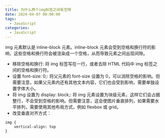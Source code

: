 ```yaml
---
title: 为什么两个img标签之间有空隙
date: 2024-04-07 00:00:00
tags: 
  - JavaScript
categories: 
  - JavaScript
---
```



img 元素默认是 inline-block 元素。inline-block 元素会受到空格和换行符的影响，这些空格和换行符会被渲染成一个空格，从而导致元素之间出现间隙。

- 移除空格和换行: 将 img 标签写在一行，或者去除 HTML 代码中 img 标签之间的空格和换行符。
- 设置 font-size: 0;: 将父元素的 font-size 设置为 0，可以消除空格的影响。但需要注意，如果父元素内还有其他文本内容，它们也会受到影响，需要单独设置字体大小。
- 将 img 设置为 display: block;: 将 img 元素设置为块级元素，这样它们会占据整行，不会受到空格的影响。但需要注意，这会使图片垂直排列，如果需要水平排列，需要使用其他布局方式，例如 flexbox 或 grid。
- 改变垂直对齐方式：
```
img {
    vertical-align: top
}
```